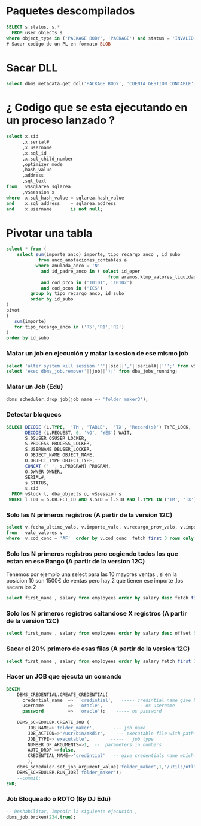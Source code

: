# Paquetes descompilados
``` SQL
SELECT s.status, s.*
  FROM user_objects s
where object_type in ('PACKAGE BODY', 'PACKAGE') and status = 'INVALID'
# Sacar codigo de un PL en formato BLOB
```
# Sacar DLL
``` SQL
select dbms_metadata.get_ddl('PACKAGE_BODY', 'CUENTA_GESTION_CONTABLE', 'EXPLOTACION') from dual;
``` 

# ¿ Codigo que se esta ejecutando en un proceso lanzado ?

``` SQL
select x.sid
      ,x.serial#
      ,x.username
      ,x.sql_id
      ,x.sql_child_number
      ,optimizer_mode
      ,hash_value
      ,address
      ,sql_text
from   v$sqlarea sqlarea
      ,v$session x
where  x.sql_hash_value = sqlarea.hash_value
and    x.sql_address    = sqlarea.address
and    x.username       is not null;
```

# Pivotar una tabla
``` SQL
select * from (
    select sum(importe_anco) importe, tipo_recargo_anco , id_subo
            from anco_anotaciones_contables a
           where anulada_anco = 'N'
             and id_padre_anco in ( select id_eper
                                      from aramos.ktmp_valores_liquidados)
             and cod_prco in ('10101', '10102')
             and cod_ocon in ('ICS')
         group by tipo_recargo_anco, id_subo 
         order by id_subo 
)
pivot 
(
   sum(importe)
   for tipo_recargo_anco in ('R5','R1','R2')
)
order by id_subo
```

### Matar un job en ejecución y matar la sesion de ese mismo job
``` SQL
select 'alter system kill session '''||sid||','||serial#||''';' from v$session where sid in (select sid from dba_jobs_running)
select 'exec dbms_job.remove('||job||');' from dba_jobs_running;
```

### Matar un Job (Edu)
``` SQL
dbms_scheduler.drop_job(job_name => 'folder_maker3');
``` 

### Detectar bloqueos
``` SQL
SELECT DECODE (L.TYPE,  'TM', 'TABLE',  'TX', 'Record(s)') TYPE_LOCK,
       DECODE (L.REQUEST, 0, 'NO', 'YES') WAIT,
       S.OSUSER OSUSER_LOCKER,
       S.PROCESS PROCESS_LOCKER,
       S.USERNAME DBUSER_LOCKER,
       O.OBJECT_NAME OBJECT_NAME,
       O.OBJECT_TYPE OBJECT_TYPE,
       CONCAT (' ', s.PROGRAM) PROGRAM,
       O.OWNER OWNER,
       SERIAL#,
       s.STATUS,
       s.sid
  FROM v$lock l, dba_objects o, v$session s
 WHERE l.ID1 = o.OBJECT_ID AND s.SID = l.SID AND l.TYPE IN ('TM', 'TX');
```
### Solo las N primeros registros (A partir de la version 12C)
```SQL
select v.fecha_ultimo_valo, v.importe_valo, v.recargo_prov_valo, v.importe_iva_valo, v.ref_externa_valo, v.*
from   valo_valores v
where  v.cod_conc = 'AF'  order by v.cod_conc  fetch first 3 rows only
```

### Solo los N primeros registros pero cogiendo todos los que estan en ese Rango  (A partir de la version 12C)
Tenemos por ejemplo una select para las 10 mayores ventas , si en la posicion 10 son 1500€ de ventas pero hay 2 que tienen ese importe ,los sacara los 2 
```SQL
select first_name , salary from employees order by salary desc fetch first 10 rows ties
```
### Solo los N primeros registros saltandose X registros  (A partir de la version 12C)
```SQL
select first_name , salary from employees order by salary desc offset 5 rows fetch first 10 rows ties
```
### Sacar el 20% primero de esas filas  (A partir de la version 12C)
```SQL
select first_name , salary from employees order by salary fetch first 10 percent rows only;
```
### Hacer un JOB que ejecuta un comando
```SQL
BEGIN     
    DBMS_CREDENTIAL.CREATE_CREDENTIAL(
      credential_name  =>  'credintial',   ----- credintial name give by u
      username         =>  'oracle',          ----- os username
      password         =>  'oracle');    ----- os password
     
    DBMS_SCHEDULER.CREATE_JOB (
        JOB_NAME=>'folder_maker',       --- job name
        JOB_ACTION=>'/usr/bin/mkdir',    --- executable file with path
        JOB_TYPE=>'executable',        -----   job type
        NUMBER_OF_ARGUMENTS=>1,  --  parameters in numbers                  
        AUTO_DROP =>false,
        CREDENTIAL_NAME=>'credintial'   -- give credentials name which you have created before "credintial"
        );
    dbms_scheduler.set_job_argument_value('folder_maker',1,'/utils/utlfiles/newdir');
    DBMS_SCHEDULER.RUN_JOB('folder_maker');
    --commit;
END;
```
### Job Bloqueado o ROTO (By DJ Edu)
``` SQL 
-- Deshabilitar, Impedir la siguiente ejecución ,
dbms_job.broken(234,true);
```
